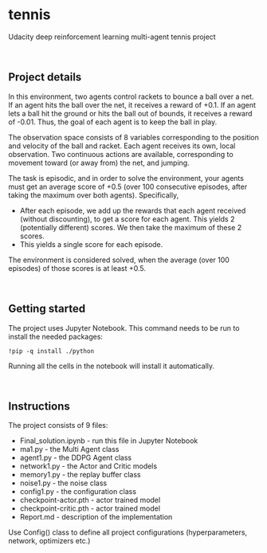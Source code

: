 # tennis
Udacity deep reinforcement learning multi-agent tennis project

</br>

## Project details
In this environment, two agents control rackets to bounce a ball over a net. If an agent hits the ball over the net, it receives a reward of +0.1. If an agent lets a ball hit the ground or hits the ball out of bounds, it receives a reward of -0.01. Thus, the goal of each agent is to keep the ball in play.

The observation space consists of 8 variables corresponding to the position and velocity of the ball and racket. Each agent receives its own, local observation. Two continuous actions are available, corresponding to movement toward (or away from) the net, and jumping.

The task is episodic, and in order to solve the environment, your agents must get an average score of +0.5 (over 100 consecutive episodes, after taking the maximum over both agents). Specifically,

* After each episode, we add up the rewards that each agent received (without discounting), to get a score for each agent. This yields 2 (potentially different) scores. We then take the maximum of these 2 scores.
* This yields a single score for each episode.

The environment is considered solved, when the average (over 100 episodes) of those scores is at least +0.5.

</br>

## Getting started
The project uses Jupyter Notebook.
This command needs to be run to install the needed packages:

```
!pip -q install ./python
```
Running all the cells in the notebook will install it automatically.

</br>

## Instructions
The project consists of 9 files:
* Final_solution.ipynb - run this file in Jupyter Notebook
* ma1.py - the Multi Agent class
* agent1.py - the DDPG Agent class
* network1.py - the Actor and Critic models
* memory1.py - the replay buffer class
* noise1.py - the noise class
* config1.py - the configuration class
* checkpoint-actor.pth - actor trained model
* checkpoint-critic.pth - actor trained model
* Report.md - description of the implementation

Use Config() class to define all project configurations (hyperparameters, network, optimizers etc.)

